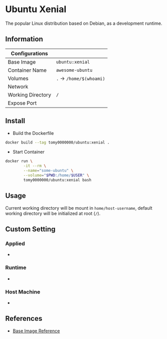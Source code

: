 # Ubuntu Xenial

The popular Linux distribution based on Debian, as a development runtime.

## Information

| Configurations    |                         |
| ----------------- | ----------------------- |
| Base Image        | `ubuntu:xenial`         |
| Container Name    | `awesome-ubuntu`        |
| Volumes           | `.` → `/home/$(whoami)` |
| Network           |                         |
| Working Directory | `/`                     |
| Expose Port       |                         |

## Install

* Build the Dockerfile

```bash
docker build --tag tomy0000000/ubuntu:xenial .
```

* Start Container

```bash
docker run \
		-it --rm \
		--name="some-ubuntu" \
		--volume="$PWD:/home/$USER" \
		tomy0000000/ubuntu:xenial bash
```

## Usage

Current working directory will be mount in `home/host-username`, default working directory will be initialized at root (`/`).


## Custom Setting

### Applied

* 

### Runtime

* 

### Host Machine

* 

## References

* [Base Image Reference](https://hub.docker.com/_/ubuntu)
